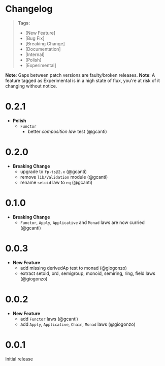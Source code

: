 # Changelog

> **Tags:**
>
> - [New Feature]
> - [Bug Fix]
> - [Breaking Change]
> - [Documentation]
> - [Internal]
> - [Polish]
> - [Experimental]

**Note**: Gaps between patch versions are faulty/broken releases.
**Note**: A feature tagged as Experimental is in a high state of flux, you're at risk of it changing without notice.

# 0.2.1

- **Polish**
  - `Functor`
    - better _composition law_ test (@gcanti)

# 0.2.0

- **Breaking Change**
  - upgrade to `fp-ts@2.x` (@gcanti)
  - remove `lib/Validation` module (@gcanti)
  - rename `setoid` law to `eq` (@gcanti)

# 0.1.0

- **Breaking Change**
  - `Functor`, `Apply`, `Applicative` and `Monad` laws are now curried (@gcanti)

# 0.0.3

- **New Feature**
  - add missing derivedAp test to monad (@giogonzo)
  - extract setoid, ord, semigroup, monoid, semiring, ring, field laws (@giogonzo)

# 0.0.2

- **New Feature**
  - add `Functor` laws (@gcanti)
  - add `Apply`, `Applicative`, `Chain`, `Monad` laws (@giogonzo)

# 0.0.1

Initial release
